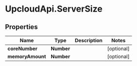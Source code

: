 # UpcloudApi.ServerSize

## Properties
Name | Type | Description | Notes
------------ | ------------- | ------------- | -------------
**coreNumber** | **Number** |  | [optional] 
**memoryAmount** | **Number** |  | [optional] 


